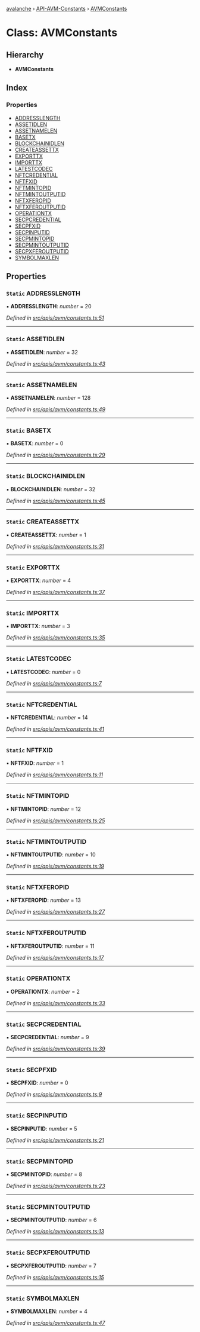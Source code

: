 [avalanche](../README.md) › [API-AVM-Constants](../modules/api_avm_constants.md) › [AVMConstants](api_avm_constants.avmconstants.md)

# Class: AVMConstants

## Hierarchy

* **AVMConstants**

## Index

### Properties

* [ADDRESSLENGTH](api_avm_constants.avmconstants.md#static-addresslength)
* [ASSETIDLEN](api_avm_constants.avmconstants.md#static-assetidlen)
* [ASSETNAMELEN](api_avm_constants.avmconstants.md#static-assetnamelen)
* [BASETX](api_avm_constants.avmconstants.md#static-basetx)
* [BLOCKCHAINIDLEN](api_avm_constants.avmconstants.md#static-blockchainidlen)
* [CREATEASSETTX](api_avm_constants.avmconstants.md#static-createassettx)
* [EXPORTTX](api_avm_constants.avmconstants.md#static-exporttx)
* [IMPORTTX](api_avm_constants.avmconstants.md#static-importtx)
* [LATESTCODEC](api_avm_constants.avmconstants.md#static-latestcodec)
* [NFTCREDENTIAL](api_avm_constants.avmconstants.md#static-nftcredential)
* [NFTFXID](api_avm_constants.avmconstants.md#static-nftfxid)
* [NFTMINTOPID](api_avm_constants.avmconstants.md#static-nftmintopid)
* [NFTMINTOUTPUTID](api_avm_constants.avmconstants.md#static-nftmintoutputid)
* [NFTXFEROPID](api_avm_constants.avmconstants.md#static-nftxferopid)
* [NFTXFEROUTPUTID](api_avm_constants.avmconstants.md#static-nftxferoutputid)
* [OPERATIONTX](api_avm_constants.avmconstants.md#static-operationtx)
* [SECPCREDENTIAL](api_avm_constants.avmconstants.md#static-secpcredential)
* [SECPFXID](api_avm_constants.avmconstants.md#static-secpfxid)
* [SECPINPUTID](api_avm_constants.avmconstants.md#static-secpinputid)
* [SECPMINTOPID](api_avm_constants.avmconstants.md#static-secpmintopid)
* [SECPMINTOUTPUTID](api_avm_constants.avmconstants.md#static-secpmintoutputid)
* [SECPXFEROUTPUTID](api_avm_constants.avmconstants.md#static-secpxferoutputid)
* [SYMBOLMAXLEN](api_avm_constants.avmconstants.md#static-symbolmaxlen)

## Properties

### `Static` ADDRESSLENGTH

▪ **ADDRESSLENGTH**: *number* = 20

*Defined in [src/apis/avm/constants.ts:51](https://github.com/ava-labs/avalanche.js/blob/a2feb77/src/apis/avm/constants.ts#L51)*

___

### `Static` ASSETIDLEN

▪ **ASSETIDLEN**: *number* = 32

*Defined in [src/apis/avm/constants.ts:43](https://github.com/ava-labs/avalanche.js/blob/a2feb77/src/apis/avm/constants.ts#L43)*

___

### `Static` ASSETNAMELEN

▪ **ASSETNAMELEN**: *number* = 128

*Defined in [src/apis/avm/constants.ts:49](https://github.com/ava-labs/avalanche.js/blob/a2feb77/src/apis/avm/constants.ts#L49)*

___

### `Static` BASETX

▪ **BASETX**: *number* = 0

*Defined in [src/apis/avm/constants.ts:29](https://github.com/ava-labs/avalanche.js/blob/a2feb77/src/apis/avm/constants.ts#L29)*

___

### `Static` BLOCKCHAINIDLEN

▪ **BLOCKCHAINIDLEN**: *number* = 32

*Defined in [src/apis/avm/constants.ts:45](https://github.com/ava-labs/avalanche.js/blob/a2feb77/src/apis/avm/constants.ts#L45)*

___

### `Static` CREATEASSETTX

▪ **CREATEASSETTX**: *number* = 1

*Defined in [src/apis/avm/constants.ts:31](https://github.com/ava-labs/avalanche.js/blob/a2feb77/src/apis/avm/constants.ts#L31)*

___

### `Static` EXPORTTX

▪ **EXPORTTX**: *number* = 4

*Defined in [src/apis/avm/constants.ts:37](https://github.com/ava-labs/avalanche.js/blob/a2feb77/src/apis/avm/constants.ts#L37)*

___

### `Static` IMPORTTX

▪ **IMPORTTX**: *number* = 3

*Defined in [src/apis/avm/constants.ts:35](https://github.com/ava-labs/avalanche.js/blob/a2feb77/src/apis/avm/constants.ts#L35)*

___

### `Static` LATESTCODEC

▪ **LATESTCODEC**: *number* = 0

*Defined in [src/apis/avm/constants.ts:7](https://github.com/ava-labs/avalanche.js/blob/a2feb77/src/apis/avm/constants.ts#L7)*

___

### `Static` NFTCREDENTIAL

▪ **NFTCREDENTIAL**: *number* = 14

*Defined in [src/apis/avm/constants.ts:41](https://github.com/ava-labs/avalanche.js/blob/a2feb77/src/apis/avm/constants.ts#L41)*

___

### `Static` NFTFXID

▪ **NFTFXID**: *number* = 1

*Defined in [src/apis/avm/constants.ts:11](https://github.com/ava-labs/avalanche.js/blob/a2feb77/src/apis/avm/constants.ts#L11)*

___

### `Static` NFTMINTOPID

▪ **NFTMINTOPID**: *number* = 12

*Defined in [src/apis/avm/constants.ts:25](https://github.com/ava-labs/avalanche.js/blob/a2feb77/src/apis/avm/constants.ts#L25)*

___

### `Static` NFTMINTOUTPUTID

▪ **NFTMINTOUTPUTID**: *number* = 10

*Defined in [src/apis/avm/constants.ts:19](https://github.com/ava-labs/avalanche.js/blob/a2feb77/src/apis/avm/constants.ts#L19)*

___

### `Static` NFTXFEROPID

▪ **NFTXFEROPID**: *number* = 13

*Defined in [src/apis/avm/constants.ts:27](https://github.com/ava-labs/avalanche.js/blob/a2feb77/src/apis/avm/constants.ts#L27)*

___

### `Static` NFTXFEROUTPUTID

▪ **NFTXFEROUTPUTID**: *number* = 11

*Defined in [src/apis/avm/constants.ts:17](https://github.com/ava-labs/avalanche.js/blob/a2feb77/src/apis/avm/constants.ts#L17)*

___

### `Static` OPERATIONTX

▪ **OPERATIONTX**: *number* = 2

*Defined in [src/apis/avm/constants.ts:33](https://github.com/ava-labs/avalanche.js/blob/a2feb77/src/apis/avm/constants.ts#L33)*

___

### `Static` SECPCREDENTIAL

▪ **SECPCREDENTIAL**: *number* = 9

*Defined in [src/apis/avm/constants.ts:39](https://github.com/ava-labs/avalanche.js/blob/a2feb77/src/apis/avm/constants.ts#L39)*

___

### `Static` SECPFXID

▪ **SECPFXID**: *number* = 0

*Defined in [src/apis/avm/constants.ts:9](https://github.com/ava-labs/avalanche.js/blob/a2feb77/src/apis/avm/constants.ts#L9)*

___

### `Static` SECPINPUTID

▪ **SECPINPUTID**: *number* = 5

*Defined in [src/apis/avm/constants.ts:21](https://github.com/ava-labs/avalanche.js/blob/a2feb77/src/apis/avm/constants.ts#L21)*

___

### `Static` SECPMINTOPID

▪ **SECPMINTOPID**: *number* = 8

*Defined in [src/apis/avm/constants.ts:23](https://github.com/ava-labs/avalanche.js/blob/a2feb77/src/apis/avm/constants.ts#L23)*

___

### `Static` SECPMINTOUTPUTID

▪ **SECPMINTOUTPUTID**: *number* = 6

*Defined in [src/apis/avm/constants.ts:13](https://github.com/ava-labs/avalanche.js/blob/a2feb77/src/apis/avm/constants.ts#L13)*

___

### `Static` SECPXFEROUTPUTID

▪ **SECPXFEROUTPUTID**: *number* = 7

*Defined in [src/apis/avm/constants.ts:15](https://github.com/ava-labs/avalanche.js/blob/a2feb77/src/apis/avm/constants.ts#L15)*

___

### `Static` SYMBOLMAXLEN

▪ **SYMBOLMAXLEN**: *number* = 4

*Defined in [src/apis/avm/constants.ts:47](https://github.com/ava-labs/avalanche.js/blob/a2feb77/src/apis/avm/constants.ts#L47)*
